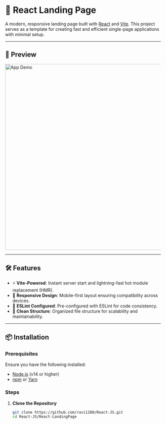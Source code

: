 # 🚀 React Landing Page

A modern, responsive landing page built with [React](https://reactjs.org/) and [Vite](https://vitejs.dev/). This project serves as a template for creating fast and efficient single-page applications with minimal setup.

---


## 📸 Preview

 <img src="https://github.com/user-attachments/assets/7526cb75-5a28-4077-b323-72d32dabb9d6" alt="App Demo" width="600" />

---

## 🛠 Features

- ⚡ **Vite-Powered**: Instant server start and lightning-fast hot module replacement (HMR).
- 🎨 **Responsive Design**: Mobile-first layout ensuring compatibility across devices.
- 🧹 **ESLint Configured**: Pre-configured with ESLint for code consistency.
- 📁 **Clean Structure**: Organized file structure for scalability and maintainability.

---

## 📦 Installation

### Prerequisites

Ensure you have the following installed:

- [Node.js](https://nodejs.org/) (v14 or higher)
- [npm](https://www.npmjs.com/) or [Yarn](https://yarnpkg.com/)

### Steps

1. **Clone the Repository**

   ```bash
   git clone https://github.com/ravi1280/React-JS.git
   cd React-JS/React-LandingPage

